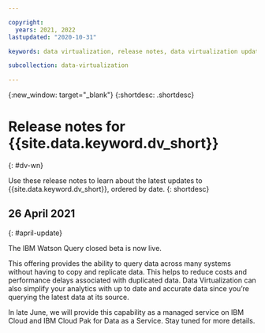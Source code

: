 ```yaml
---

copyright:
  years: 2021, 2022
lastupdated: "2020-10-31"

keywords: data virtualization, release notes, data virtualization updates

subcollection: data-virtualization

---
```


{:new_window: target="_blank"}
{:shortdesc: .shortdesc}

# Release notes for {{site.data.keyword.dv_short}}
{: #dv-wn}

Use these release notes to learn about the latest updates to {{site.data.keyword.dv_short}}, ordered by date.
{: shortdesc}

## 26 April 2021
{: #april-update}

The IBM Watson Query closed beta is now live.

This offering provides the ability to query data across many systems without having to copy and replicate data. This helps to reduce costs and performance delays associated with duplicated data. Data Virtualization can also simplify your analytics with up to date and accurate data since you’re querying the latest data at its source.

In late June, we will provide this capability as a managed service on IBM Cloud and IBM Cloud Pak for Data as a Service. Stay tuned for more details.